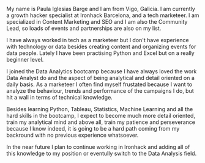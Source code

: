 My name is Paula Iglesias Barge and I am from Vigo, Galicia. I am currently a growth hacker specialist at Ironhack Barcelona, and a tech marketeer. I am specialized in Content Marketing and SEO and I am also the Community Lead, so loads of events and partnerships are also on my list. 

I have always worked in tech as a marketeer but I don't have experience with technology or data besides creating content and organizing events for data people. Lately I have been practising Python and Excel but on a really beginner level. 

I joined the Data Analytics bootcamp because I have always loved the work Data Analyst do and the aspect of being analytical and detail oriented on a daily basis. As a marketeer I often find myself frustated because I want to analyze the behaviour, trends and performance of the campaigns I do, but hit a wall in terms of technical knowledge. 

Besides learning Python, Tableau, Statistics, Machine Learning and all the hard skills in the bootcamp, I expect to become much more detail oriented, train my analytical mind and above all, train my patience and perseverance because I know indeed, it is going to be a hard path coming from my backround with no previous experience whatsoever. 

In the near future I plan to continue working in Ironhack and adding all of this knowledge to my position or eventully switch to the Data Analysis field. 